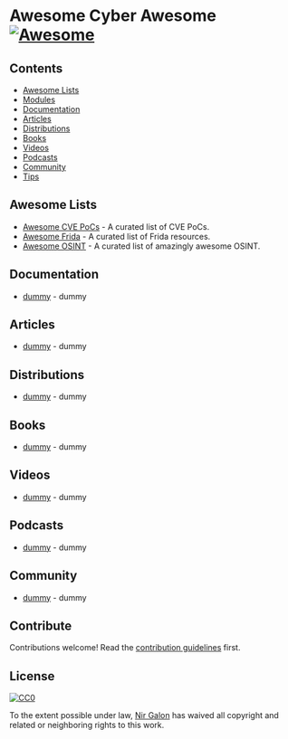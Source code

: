 # Awesome Cyber Awesome [![Awesome](https://cdn.rawgit.com/sindresorhus/awesome/d7305f38d29fed78fa85652e3a63e154dd8e8829/media/badge.svg)](https://github.com/sindresorhus/awesome)


## Contents

- [Awesome Lists](#tools)
- [Modules](#modules)
- [Documentation](#documentation)
- [Articles](#articles)
- [Distributions](#distributions)
- [Books](#books)
- [Videos](#videos)
- [Podcasts](#podcasts)
- [Community](#community)
- [Tips](#tips)


## Awesome Lists

- [Awesome CVE PoCs](https://github.com/qazbnm456/awesome-cve-poc) - A curated list of CVE PoCs.
- [Awesome Frida](https://github.com/dweinstein/awesome-frida) - A curated list of Frida resources.
- [Awesome OSINT](https://github.com/jivoi/awesome-osint) - A curated list of amazingly awesome OSINT.


## Documentation

- [dummy](dummy) - dummy


## Articles

- [dummy](dummy) - dummy


## Distributions

- [dummy](dummy) - dummy


## Books

- [dummy](dummy) - dummy


## Videos

- [dummy](dummy) - dummy


## Podcasts

- [dummy](dummy) - dummy



## Community

- [dummy](dummy) - dummy


## Contribute

Contributions welcome! Read the [contribution guidelines](contributing.md) first.


## License

[![CC0](http://mirrors.creativecommons.org/presskit/buttons/88x31/svg/cc-zero.svg)](https://creativecommons.org/publicdomain/zero/1.0/)

To the extent possible under law, [Nir Galon](http://nirgn.com) has waived all copyright and related or neighboring rights to this work.
